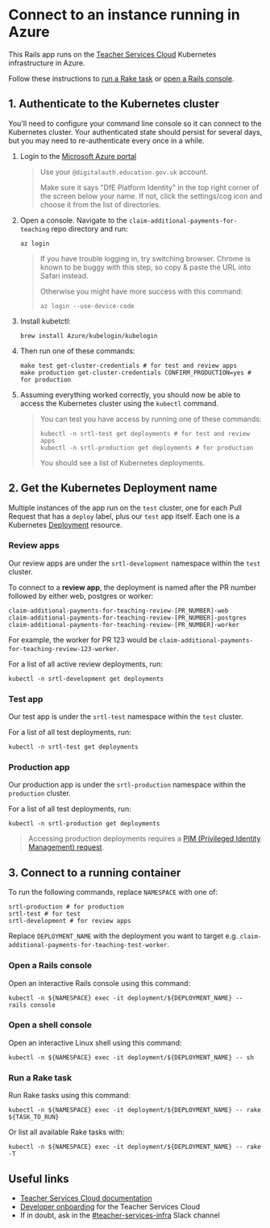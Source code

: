# Connect to an instance running in Azure

This Rails app runs on the
[Teacher Services Cloud](https://github.com/DFE-Digital/teacher-services-cloud)
Kubernetes infrastructure in Azure.

Follow these instructions to [run a Rake task](#run-a-rake-task) or
[open a Rails console](#open-a-rails-console).

## 1. Authenticate to the Kubernetes cluster

You'll need to configure your command line console so it can connect to the
Kubernetes cluster. Your authenticated state should persist for several days,
but you may need to re-authenticate every once in a while.

1. Login to the [Microsoft Azure portal](https://portal.azure.com)

   > Use your `@digitalauth.education.gov.uk` account.
   >
   > Make sure it says "DfE Platform Identity" in the top right corner of the
   > screen below your name. If not, click the settings/cog icon and choose it
   > from the list of directories.

2. Open a console. Navigate to the `claim-additional-payments-for-teaching` repo
   directory and run:

   ```shell
   az login
   ```

   > If you have trouble logging in, try switching browser. Chrome is known to
   > be buggy with this step, so copy & paste the URL into Safari instead.
   >
   > Otherwise you might have more success with this command:
   >
   > ```shell
   > az login --use-device-code
   > ```

3. Install kubetctl:

   ```shell
   brew install Azure/kubelogin/kubelogin
   ```

4. Then run one of these commands:

   ```shell
   make test get-cluster-credentials # for test and review apps
   make production get-cluster-credentials CONFIRM_PRODUCTION=yes # for production
   ```

5. Assuming everything worked correctly, you should now be able to access the
   Kubernetes cluster using the `kubectl` command.

   > You can test you have access by running one of these commands:
   >
   > ```shell
   > kubectl -n srtl-test get deployments # for test and review apps
   > kubectl -n srtl-production get deployments # for production
   > ```
   >
   > You should see a list of Kubernetes deployments.

## 2. Get the Kubernetes Deployment name

Multiple instances of the app run on the `test` cluster, one for each Pull
Request that has a `deploy` label, plus our `test` app itself. Each one is a
Kubernetes
[Deployment](https://kubernetes.io/docs/concepts/workloads/controllers/deployment/)
resource.

### Review apps

Our review apps are under the `srtl-development` namespace within the `test`
cluster.

To connect to a **review app**, the deployment is named after the PR number
followed by either web, postgres or worker:

```shell
claim-additional-payments-for-teaching-review-[PR_NUMBER]-web
claim-additional-payments-for-teaching-review-[PR_NUMBER]-postgres
claim-additional-payments-for-teaching-review-[PR_NUMBER]-worker
```

For example, the worker for PR 123 would be
`claim-additional-payments-for-teaching-review-123-worker`.

For a list of all active review deployments, run:

```shell
kubectl -n srtl-development get deployments
```

### Test app

Our test app is under the `srtl-test` namespace within the `test` cluster.

For a list of all test deployments, run:

```shell
kubectl -n srtl-test get deployments
```

### Production app

Our production app is under the `srtl-production` namespace within the
`production` cluster.

For a list of all test deployments, run:

```shell
kubectl -n srtl-production get deployments
```

> Accessing production deployments requires a
> [PIM (Privileged Identity Management) request](docs/privileged-identity-management-requests.md).

## 3. Connect to a running container

To run the following commands, replace `NAMESPACE` with one of:

```shell
srtl-production # for production
srtl-test # for test
srtl-development # for review apps
```

Replace `DEPLOYMENT_NAME` with the deployment you want to target e.g.
`claim-additional-payments-for-teaching-test-worker`.

### Open a Rails console

Open an interactive Rails console using this command:

```shell
kubectl -n ${NAMESPACE} exec -it deployment/${DEPLOYMENT_NAME} -- rails console
```

### Open a shell console

Open an interactive Linux shell using this command:

```shell
kubectl -n ${NAMESPACE} exec -it deployment/${DEPLOYMENT_NAME} -- sh
```

### Run a Rake task

Run Rake tasks using this command:

```shell
kubectl -n ${NAMESPACE} exec -it deployment/${DEPLOYMENT_NAME} -- rake ${TASK_TO_RUN}
```

Or list all available Rake tasks with:

```shell
kubectl -n ${NAMESPACE} exec -it deployment/${DEPLOYMENT_NAME} -- rake -T
```

## Useful links

- [Teacher Services Cloud documentation](https://github.com/DFE-Digital/teacher-services-cloud/tree/main/documentation)
- [Developer onboarding](https://github.com/DFE-Digital/teacher-services-cloud/blob/main/documentation/developer-onboarding.md)
  for the Teacher Services Cloud
- If in doubt, ask in the
  [#teacher-services-infra](https://ukgovernmentdfe.slack.com/archives/C011EM7HU85)
  Slack channel
